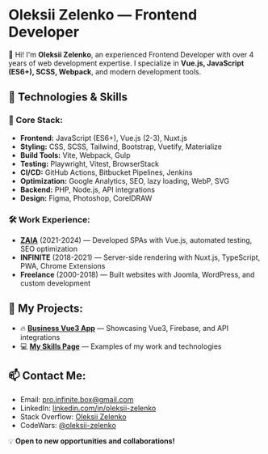 # Oleksii Zelenko — Frontend Developer


👋 Hi! I'm **Oleksii Zelenko**, an experienced Frontend Developer with over 4 years of web development expertise. I specialize in **Vue.js, JavaScript (ES6+), SCSS, Webpack**, and modern development tools.

## 🚀 Technologies & Skills

### 📌 Core Stack:
- **Frontend:** JavaScript (ES6+), Vue.js (2-3), Nuxt.js
- **Styling:** CSS, SCSS, Tailwind, Bootstrap, Vuetify, Materialize
- **Build Tools:** Vite, Webpack, Gulp
- **Testing:** Playwright, Vitest, BrowserStack
- **CI/CD:** GitHub Actions, Bitbucket Pipelines, Jenkins
- **Optimization:** Google Analytics, SEO, lazy loading, WebP, SVG
- **Backend:** PHP, Node.js, API integrations
- **Design:** Figma, Photoshop, CorelDRAW

### 🛠️ Work Experience:
- **[ZAIA](https://business-vue3.web.app/)** (2021-2024) — Developed SPAs with Vue.js, automated testing, SEO optimization
- **INFINITE** (2018-2021) — Server-side rendering with Nuxt.js, TypeScript, PWA, Chrome Extensions
- **Freelance** (2000-2018) — Built websites with Joomla, WordPress, and custom development

## 🌟 My Projects:
- 🔥 **[Business Vue3 App](https://business-vue3.web.app/)** — Showcasing Vue3, Firebase, and API integrations
- 💻 **[My Skills Page](https://alexeyzelenko.github.io/my-skills)** — Examples of my work and technologies

## 📫 Contact Me:
- Email: pro.infinite.box@gmail.com
- LinkedIn: [linkedin.com/in/oleksii-zelenko](https://linkedin.com/in/oleksii-zelenko)
- Stack Overflow: [Oleksii Zelenko](https://stackoverflow.com/users/14241212/oleksii-zelenko)
- CodeWars: [@oleksii-zelenko](https://www.codewars.com/users/oleksii-zelenko)

💡 **Open to new opportunities and collaborations!**

